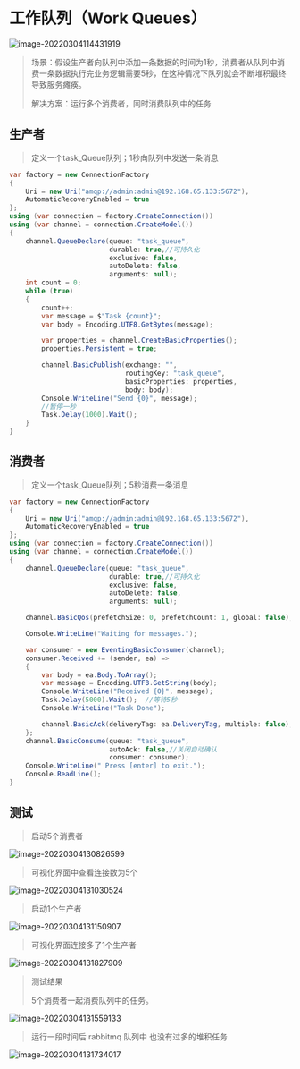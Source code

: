# 工作队列（Work Queues）

![image-20220304114431919](C:\Users\xian_cheng\Desktop\Learm\Node\Lear\中间件\RabbitMq\image-20220304114431919.png)

> 场景：假设生产者向队列中添加一条数据的时间为1秒，消费者从队列中消费一条数据执行完业务逻辑需要5秒，在这种情况下队列就会不断堆积最终导致服务瘫痪。
>
> 解决方案：运行多个消费者，同时消费队列中的任务

## 生产者

> 定义一个task_Queue队列；1秒向队列中发送一条消息

~~~C#
var factory = new ConnectionFactory
{
    Uri = new Uri("amqp://admin:admin@192.168.65.133:5672"),
    AutomaticRecoveryEnabled = true
};
using (var connection = factory.CreateConnection())
using (var channel = connection.CreateModel())
{
    channel.QueueDeclare(queue: "task_queue",
                         durable: true,//可持久化
                         exclusive: false,
                         autoDelete: false,
                         arguments: null);
    int count = 0;
    while (true)
    {
        count++;
        var message = $"Task {count}";
        var body = Encoding.UTF8.GetBytes(message);

        var properties = channel.CreateBasicProperties();
        properties.Persistent = true;

        channel.BasicPublish(exchange: "",
                             routingKey: "task_queue",
                             basicProperties: properties,
                             body: body);
        Console.WriteLine("Send {0}", message);
        //暂停一秒
        Task.Delay(1000).Wait();
    }
}
~~~



## 消费者

> 定义一个task_Queue队列；5秒消费一条消息

~~~C#
var factory = new ConnectionFactory
{
    Uri = new Uri("amqp://admin:admin@192.168.65.133:5672"),
    AutomaticRecoveryEnabled = true
};
using (var connection = factory.CreateConnection())
using (var channel = connection.CreateModel())
{
    channel.QueueDeclare(queue: "task_queue",
                         durable: true,//可持久化
                         exclusive: false,
                         autoDelete: false,
                         arguments: null);

    channel.BasicQos(prefetchSize: 0, prefetchCount: 1, global: false);

    Console.WriteLine("Waiting for messages.");

    var consumer = new EventingBasicConsumer(channel);
    consumer.Received += (sender, ea) =>
    {
        var body = ea.Body.ToArray();
        var message = Encoding.UTF8.GetString(body);
        Console.WriteLine("Received {0}", message);
        Task.Delay(5000).Wait();  //等待5秒
        Console.WriteLine("Task Done");

        channel.BasicAck(deliveryTag: ea.DeliveryTag, multiple: false);//手动确认
    };
    channel.BasicConsume(queue: "task_queue",
                         autoAck: false,//关闭自动确认
                         consumer: consumer);
    Console.WriteLine(" Press [enter] to exit.");
    Console.ReadLine();
}
~~~

## 测试

> 启动5个消费者

![image-20220304130826599](C:\Users\xian_cheng\Desktop\Learm\Node\Lear\中间件\RabbitMq\image-20220304130826599.png)

> 可视化界面中查看连接数为5个

![image-20220304131030524](C:\Users\xian_cheng\Desktop\Learm\Node\Lear\中间件\RabbitMq\image-20220304131030524.png)

> 启动1个生产者

![image-20220304131150907](C:\Users\xian_cheng\Desktop\Learm\Node\Lear\中间件\RabbitMq\image-20220304131150907.png)

> 可视化界面连接多了1个生产者

![image-20220304131827909](C:\Users\xian_cheng\Desktop\Learm\Node\Lear\中间件\RabbitMq\image-20220304131827909.png)

> 测试结果
>
> 5个消费者一起消费队列中的任务。

![image-20220304131559133](C:\Users\xian_cheng\Desktop\Learm\Node\Lear\中间件\RabbitMq\image-20220304131559133.png)

> 运行一段时间后 rabbitmq 队列中 也没有过多的堆积任务

![image-20220304131734017](C:\Users\xian_cheng\Desktop\Learm\Node\Lear\中间件\RabbitMq\image-20220304131734017.png)

